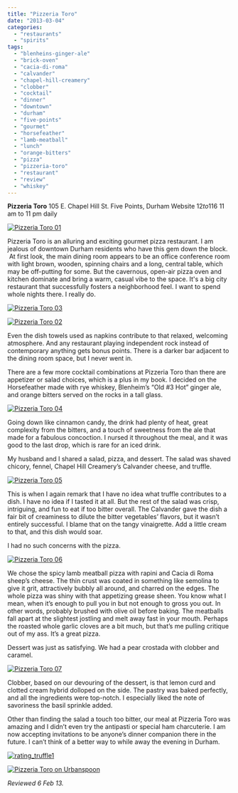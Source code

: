 ```yaml
---
title: "Pizzeria Toro"
date: "2013-03-04"
categories:
  - "restaurants"
  - "spirits"
tags:
  - "blenheins-ginger-ale"
  - "brick-oven"
  - "cacia-di-roma"
  - "calvander"
  - "chapel-hill-creamery"
  - "clobber"
  - "cocktail"
  - "dinner"
  - "downtown"
  - "durham"
  - "five-points"
  - "gourmet"
  - "horsefeather"
  - "lamb-meatball"
  - "lunch"
  - "orange-bitters"
  - "pizza"
  - "pizzeria-toro"
  - "restaurant"
  - "review"
  - "whiskey"
---
```


**Pizzeria Toro** 105 E. Chapel Hill St. Five Points, Durham Website $12 to 1$16 11 am to 11 pm daily

[![Pizzeria Toro 01](http://s3.amazonaws.com/thegourmez-wpmedia/2013/02/Pizzeria-Toro-01.jpg)](http://www.thegourmez.com/2013/03/pizzeria-toro/pizzeria-toro-01/)

Pizzeria Toro is an alluring and exciting gourmet pizza restaurant. I am jealous of downtown Durham residents who have this gem down the block.  At first look, the main dining room appears to be an office conference room with light brown, wooden, spinning chairs and a long, central table, which may be off-putting for some. But the cavernous, open-air pizza oven and kitchen dominate and bring a warm, casual vibe to the space. It's a big city restaurant that successfully fosters a neighborhood feel. I want to spend whole nights there. I really do.

[![Pizzeria Toro 03](http://s3.amazonaws.com/thegourmez-wpmedia/2013/02/Pizzeria-Toro-03.jpg)](http://www.thegourmez.com/2013/03/pizzeria-toro/pizzeria-toro-03/)

[![Pizzeria Toro 02](http://s3.amazonaws.com/thegourmez-wpmedia/2013/02/Pizzeria-Toro-02.jpg)](http://www.thegourmez.com/2013/03/pizzeria-toro/pizzeria-toro-02/)

Even the dish towels used as napkins contribute to that relaxed, welcoming atmosphere. And any restaurant playing independent rock instead of contemporary anything gets bonus points. There is a darker bar adjacent to the dining room space, but I never went in.

There are a few more cocktail combinations at Pizzeria Toro than there are appetizer or salad choices, which is a plus in my book. I decided on the Horsefeather made with rye whiskey, Blenheim’s “Old #3 Hot” ginger ale, and orange bitters served on the rocks in a tall glass.

[![Pizzeria Toro 04](http://s3.amazonaws.com/thegourmez-wpmedia/2013/02/Pizzeria-Toro-04.jpg)](http://www.thegourmez.com/2013/03/pizzeria-toro/pizzeria-toro-04/)

Going down like cinnamon candy, the drink had plenty of heat, great complexity from the bitters, and a touch of sweetness from the ale that made for a fabulous concoction. I nursed it throughout the meal, and it was good to the last drop, which is rare for an iced drink.

My husband and I shared a salad, pizza, and dessert. The salad was shaved chicory, fennel, Chapel Hill Creamery’s Calvander cheese, and truffle.

[![Pizzeria Toro 05](http://s3.amazonaws.com/thegourmez-wpmedia/2013/02/Pizzeria-Toro-05.jpg)](http://www.thegourmez.com/2013/03/pizzeria-toro/pizzeria-toro-05/)

This is when I again remark that I have no idea what truffle contributes to a dish. I have no idea if I tasted it at all. But the rest of the salad was crisp, intriguing, and fun to eat if too bitter overall. The Calvander gave the dish a fair bit of creaminess to dilute the bitter vegetables’ flavors, but it wasn’t entirely successful. I blame that on the tangy vinaigrette. Add a little cream to that, and this dish would soar.

I had no such concerns with the pizza.

[![Pizzeria Toro 06](http://s3.amazonaws.com/thegourmez-wpmedia/2013/02/Pizzeria-Toro-06.jpg)](http://www.thegourmez.com/2013/03/pizzeria-toro/pizzeria-toro-06/)

We chose the spicy lamb meatball pizza with rapini and Cacia di Roma sheep’s cheese. The thin crust was coated in something like semolina to give it grit, attractively bubbly all around, and charred on the edges. The whole pizza was shiny with that appetizing grease sheen. You know what I mean, when it’s enough to pull you in but not enough to gross you out. In other words, probably brushed with olive oil before baking. The meatballs fall apart at the slightest jostling and melt away fast in your mouth. Perhaps the roasted whole garlic cloves are a bit much, but that’s me pulling critique out of my ass. It’s a great pizza.

Dessert was just as satisfying. We had a pear crostada with clobber and caramel.

[![Pizzeria Toro 07](http://s3.amazonaws.com/thegourmez-wpmedia/2013/02/Pizzeria-Toro-07.jpg)](http://www.thegourmez.com/2013/03/pizzeria-toro/pizzeria-toro-07/)

Clobber, based on our devouring of the dessert, is that lemon curd and clotted cream hybrid dolloped on the side. The pastry was baked perfectly, and all the ingredients were top-notch. I especially liked the note of savoriness the basil sprinkle added.

Other than finding the salad a touch too bitter, our meal at Pizzeria Toro was amazing and I didn’t even try the antipasti or special ham charcuterie. I am now accepting invitations to be anyone’s dinner companion there in the future. I can’t think of a better way to while away the evening in Durham.

[![rating_truffle1](http://s3.amazonaws.com/thegourmez-wpmedia/2009/02/rating_truffle1.gif)](http://www.thegourmez.com/2009/02/silk-hope-winery-nc-traminette-2007/rating_truffle1/)

[![Pizzeria Toro on Urbanspoon](http://www.urbanspoon.com/b/link/1678691/minilink.gif)](http://www.urbanspoon.com/r/25/1678691/restaurant/Downtown-Durham/Pizzeria-Toro-Durham)

_Reviewed 6 Feb 13._
